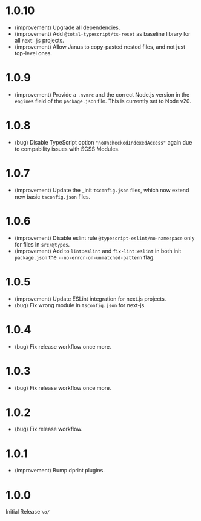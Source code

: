 1.0.10
======

* (improvement) Upgrade all dependencies.
* (improvement) Add `@total-typescript/ts-reset` as baseline library for all `next-js` projects.
* (improvement) Allow Janus to copy-pasted nested files, and not just top-level ones.


1.0.9
=====

* (improvement) Provide a `.nvmrc` and the correct Node.js version in the `engines` field of the `package.json` file. This is currently set to Node v20.


1.0.8
=====

* (bug) Disable TypeScript option `"noUncheckedIndexedAccess"` again due to compability issues with SCSS Modules.


1.0.7
=====

* (improvement) Update the _init `tsconfig.json` files, which now extend new basic `tsconfig.json` files.


1.0.6
=====

* (improvement) Disable eslint rule `@typescript-eslint/no-namespace` only for files in `src/@types`.
* (improvement) Add to `lint:eslint` and `fix-lint:eslint` in both init `package.json` the `--no-error-on-unmatched-pattern` flag.


1.0.5
=====

* (improvement) Update ESLint integration for next.js projects.
* (bug) Fix wrong module in `tsconfig.json` for next-js.


1.0.4
=====

* (bug) Fix release workflow once more.


1.0.3
=====

* (bug) Fix release workflow once more.


1.0.2
=====

* (bug) Fix release workflow.


1.0.1
=====

* (improvement) Bump dprint plugins.


1.0.0
=====

Initial Release `\o/`
